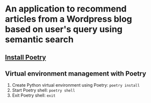 # An application to recommend articles from a Wordpress blog based on user's query using semantic search

## [Install Poetry](https://python-poetry.org/docs/)

## Virtual environment management with Poetry

1. Create Python virtual environment using Poetry: `poetry install`
2. Start Poetry shell: `poetry shell`
3. Exit Poetry shell: `exit`